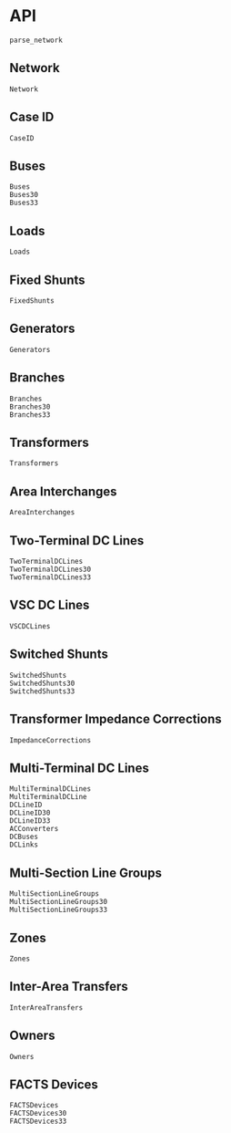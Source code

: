 # API

```@docs
parse_network
```

## Network
```@docs
Network
```

## Case ID
```@docs
CaseID
```

## Buses
```@docs
Buses
Buses30
Buses33
```

## Loads
```@docs
Loads
```

## Fixed Shunts
```@docs
FixedShunts
```

## Generators
```@docs
Generators
```

## Branches
```@docs
Branches
Branches30
Branches33
```

## Transformers
```@docs
Transformers
```

## Area Interchanges
```@docs
AreaInterchanges
```

## Two-Terminal DC Lines
```@docs
TwoTerminalDCLines
TwoTerminalDCLines30
TwoTerminalDCLines33
```

## VSC DC Lines
```@docs
VSCDCLines
```

## Switched Shunts
```@docs
SwitchedShunts
SwitchedShunts30
SwitchedShunts33
```

## Transformer Impedance Corrections
```@docs
ImpedanceCorrections
```

## Multi-Terminal DC Lines
```@docs
MultiTerminalDCLines
MultiTerminalDCLine
DCLineID
DCLineID30
DCLineID33
ACConverters
DCBuses
DCLinks
```

## Multi-Section Line Groups
```@docs
MultiSectionLineGroups
MultiSectionLineGroups30
MultiSectionLineGroups33
```

## Zones
```@docs
Zones
```

## Inter-Area Transfers
```@docs
InterAreaTransfers
```

## Owners
```@docs
Owners
```

## FACTS Devices
```@docs
FACTSDevices
FACTSDevices30
FACTSDevices33
```
